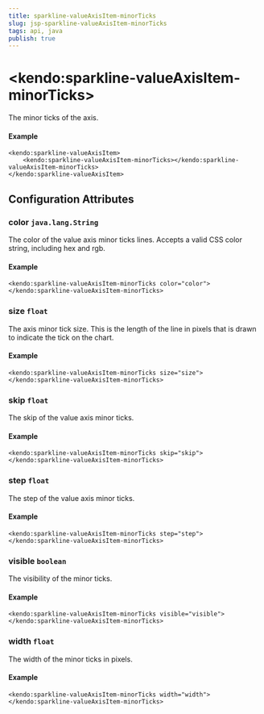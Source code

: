 ```yaml
---
title: sparkline-valueAxisItem-minorTicks
slug: jsp-sparkline-valueAxisItem-minorTicks
tags: api, java
publish: true
---
```


# \<kendo:sparkline-valueAxisItem-minorTicks\>

The minor ticks of the axis.

#### Example
    <kendo:sparkline-valueAxisItem>
        <kendo:sparkline-valueAxisItem-minorTicks></kendo:sparkline-valueAxisItem-minorTicks>
    </kendo:sparkline-valueAxisItem>

## Configuration Attributes

### color `java.lang.String`

The color of the value axis minor ticks lines. Accepts a valid CSS color string, including hex and rgb.

#### Example
    <kendo:sparkline-valueAxisItem-minorTicks color="color">
    </kendo:sparkline-valueAxisItem-minorTicks>

### size `float`

The axis minor tick size. This is the length of the line in pixels that is drawn to indicate the tick on the chart.

#### Example
    <kendo:sparkline-valueAxisItem-minorTicks size="size">
    </kendo:sparkline-valueAxisItem-minorTicks>

### skip `float`

The skip of the value axis minor ticks.

#### Example
    <kendo:sparkline-valueAxisItem-minorTicks skip="skip">
    </kendo:sparkline-valueAxisItem-minorTicks>

### step `float`

The step of the value axis minor ticks.

#### Example
    <kendo:sparkline-valueAxisItem-minorTicks step="step">
    </kendo:sparkline-valueAxisItem-minorTicks>

### visible `boolean`

The visibility of the minor ticks.

#### Example
    <kendo:sparkline-valueAxisItem-minorTicks visible="visible">
    </kendo:sparkline-valueAxisItem-minorTicks>

### width `float`

The width of the minor ticks in pixels.

#### Example
    <kendo:sparkline-valueAxisItem-minorTicks width="width">
    </kendo:sparkline-valueAxisItem-minorTicks>

